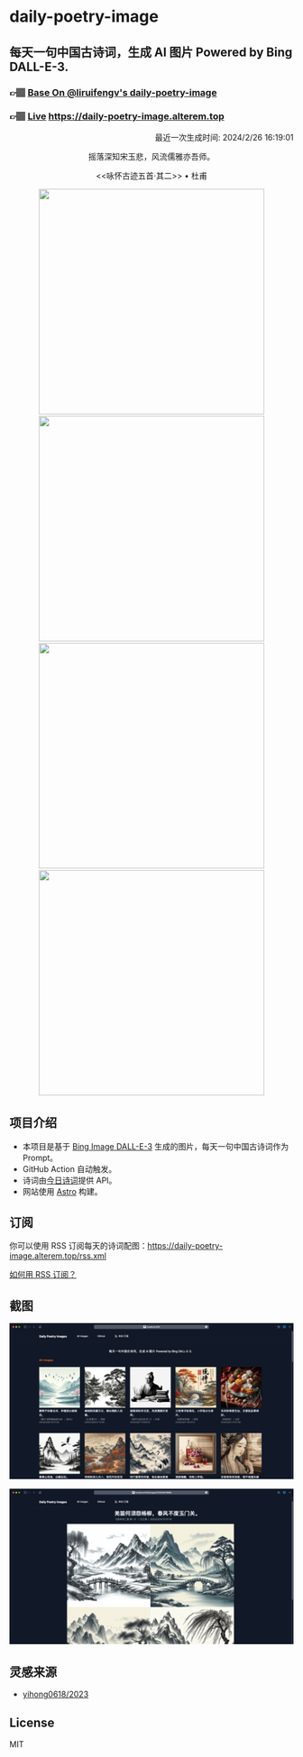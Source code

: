 
# daily-poetry-image

## 每天一句中国古诗词，生成 AI 图片 Powered by Bing DALL-E-3.

### 👉🏽 [Base On @liruifengv's daily-poetry-image](https://github.com/liruifengv/daily-poetry-image)

### 👉🏽 [Live](https://daily-poetry-image.alterem.top/) https://daily-poetry-image.alterem.top

<p align="right">
  最近一次生成时间: 2024/2/26 16:19:01
</p>
<p align="center">
摇落深知宋玉悲，风流儒雅亦吾师。
</p>
<p align="center">
<<咏怀古迹五首·其二>> • 杜甫
</p>
<p align="center">
<img src="https://tse3.mm.bing.net/th/id/OIG4.qbZlyBFpw_4ElU1yNTAH" height="400" width="400" />
<img src="https://tse2.mm.bing.net/th/id/OIG4..c_OK0rRqpf.ocmAhlMR" height="400" width="400" />
<img src="https://tse4.mm.bing.net/th/id/OIG4._ZKVgWigjpm4sWQsJyca" height="400" width="400" />
<img src="https://tse1.mm.bing.net/th/id/OIG4.hUpdMHbsifdWGrdf2s.T" height="400" width="400" />
</p>

## 项目介绍

-   本项目是基于 [Bing Image DALL-E-3](https://www.bing.com/images/create) 生成的图片，每天一句中国古诗词作为 Prompt。
-   GitHub Action 自动触发。
-   诗词由[今日诗词](https://www.jinrishici.com/)提供 API。
-   网站使用 [Astro](https://astro.build) 构建。

## 订阅

你可以使用 RSS 订阅每天的诗词配图：https://daily-poetry-image.alterem.top/rss.xml

[如何用 RSS 订阅？](https://zhuanlan.zhihu.com/p/55026716)

## 截图

![图片列表](./screenshots/Snipaste_2023-12-28_21-00-26.png)

![图片详情](./screenshots/Snipaste_2023-12-28_21-00-53.png)

## 灵感来源

-   [yihong0618/2023](https://github.com/yihong0618/2023)

## License

MIT
